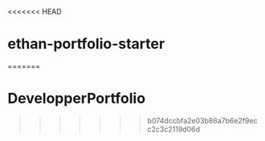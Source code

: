 <<<<<<< HEAD
# ethan-portfolio-starter
=======
# DevelopperPortfolio
>>>>>>> b074dccbfa2e03b86a7b6e2f9ecc2c3c2119d06d
